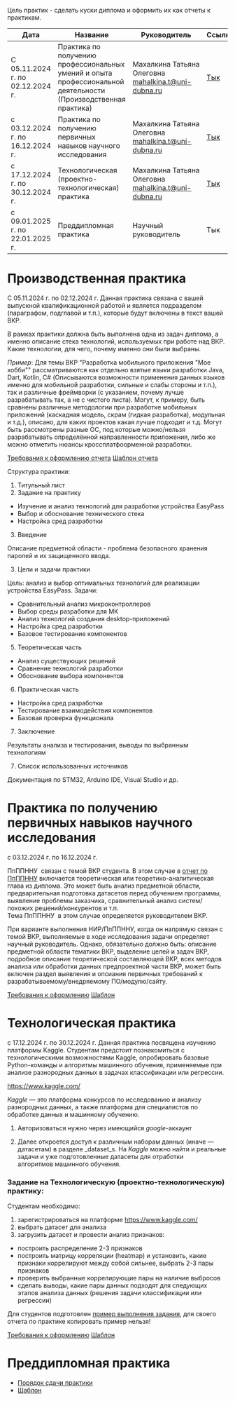 Цель практик - сделать куски диплома и оформить их как отчеты к практикам.

| Дата                             | Название                                                                                                        | Руководитель                                        | Ссылка                                                  |
| -------------------------------- | --------------------------------------------------------------------------------------------------------------- | --------------------------------------------------- | ------------------------------------------------------- |
| С 05.11.2024 г. по 02.12.2024 г. | Практика по получению профессиональных умений и опыта профессиональной деятельности (Производственная практика) | Махалкина Татьяна Олеговна mahalkina.t@uni-dubna.ru | [Тык](https://lms.uni-dubna.ru/course/view.php?id=2256) |
| с 03.12.2024 г. по 16.12.2024 г. | Практика по получению первичных навыков научного исследования                                                   | Махалкина Татьяна Олеговна mahalkina.t@uni-dubna.ru | [Тык](https://lms.uni-dubna.ru/course/view.php?id=2260) |
| с 17.12.2024 г. по 30.12.2024 г. | Технологическая (проектно-технологическая) практика                                                             | Махалкина Татьяна Олеговна mahalkina.t@uni-dubna.ru | [Тык](https://lms.uni-dubna.ru/course/view.php?id=3562) |
| с 09.01.2025 г. по 22.01.2025 г. | Преддипломная практика                                                                                          | Научный руководитель                                | Тык                                                     |

# Производственная практика
С 05.11.2024 г. по 02.12.2024 г.
Данная практика связана с вашей выпускной квалификационной работой и является подразделом (параграфом, подглавой и т.п.), которые будут включены в текст вашей ВКР.

В рамках практики должна быть выполнена одна из задач диплома, а именно описание стека технологий, используемых при работе над ВКР. Какие технологии, для чего, почему именно они были выбраны.  

_Пример_: Для темы ВКР "Разработка мобильного приложения "Мое хобби"" рассматриваются как отдельно взятые языки разработки Java, Dart, Kotlin, C# (Описываются возможности применения данных языков именно для мобильной разработки, сильные и слабы стороны и т.п.), так и различные фреймворки (с указанием, почему лучше разрабатывать так, а не с чистого листа). Могут, к примеру, быть сравнены различные методологии при разработке мобильных приложений (каскадная модель, скрам (гидкая разработка), модульная и т.д.), описано, для каких проектов какая лучше подходит и т.д. Могут быть рассмотрены разные ОС, под которые можно/нельзя разрабатывать определённой направленности приложения, либо же можно отметить нюансы кроссплатфоорменной разработки.

[Требования к оформлению отчета](https://docs.yandex.ru/docs/view?url=ya-browser%3A%2F%2F4DT1uXEPRrJRXlUFoewruMClkaP39AS2FRJhlMJL3G5ja8cedKthtMSgL3xQsqy6iQYdTcn6PnKIew7MQLb0RMcVMcHkINwTHAv-3da2jzqkT7icgOdSLC1CLApyGkB-zRvWOAEz_7Fp3IlfA7ZGxQ%3D%3D%3Fsign%3DKKSma0fjDKnAGlxMshjvUZAC4786fKv2uBwSivAEbCI%3D&name=Требования%20к%20оформлению%20отчета%20по%20ПРОИЗВОДТСВЕННОЙ%20практике%20%20ИСАУ.docx&nosw=1)
[Шаблон отчета](https://docs.yandex.ru/docs/view?url=ya-browser%3A%2F%2F4DT1uXEPRrJRXlUFoewruKfYK4BmgHcy2RbUMekniVbzXG_Re0yy4CDIu0yJBaH13eCstD_UA6kDJ-6tK9ra3VR_4-srN65SUJ6jehFiEGnBaqPSoTR_bFOgb1c9h32zYCFoh-Oma_umxvwQSPjLQQ%3D%3D%3Fsign%3Dpb1Q_0RsoNE-v-qxGAB8F1KhOf34n3DY1IITv4r1orY%3D&name=шаблон_дневника_и_отчета_ПРОГ_по_ПРОИЗВОДСТВЕННОЙ_практике_ЗАО_бак_ПРИНЖ%20(ПпППУиОПД).docx&nosw=1)

Структура практики: 
1. Титульный лист
2. Задание на практику

- Изучение и анализ технологий для разработки устройства EasyPass
- Выбор и обоснование технического стека
- Настройка сред разработки

3. Введение 

Описание предметной области - проблема безопасного хранения паролей и их защищенного ввода.  

3. Цели и задачи практики 

Цель: анализ и выбор оптимальных технологий для реализации устройства EasyPass. Задачи:  

- Сравнительный анализ микроконтроллеров
- Выбор среды разработки для МК
- Анализ технологий создания desktop-приложений
- Настройка сред разработки
- Базовое тестирование компонентов

5. Теоретическая часть

- Анализ существующих решений
- Сравнение технологий разработки
- Обоснование выбора компонентов

6. Практическая часть

- Настройка сред разработки
- Тестирование взаимодействия компонентов
- Базовая проверка функционала

7. Заключение 

Результаты анализа и тестирования, выводы по выбранным технологиям  

7. Список использованных источников 

Документация по STM32, Arduino IDE, Visual Studio и др.

# Практика по получению первичных навыков научного исследования
с 03.12.2024 г. по 16.12.2024 г.

ПпППННУ  связан с темой ВКР студента. В этом случае в [отчет по ПпППННУ](https://lms.uni-dubna.ru/mod/assign/view.php?id=89905 "отчет по ПпППННУ") включается теоретическая или теоретико-аналитическая глава из диплома. Это может быть анализ предметной области, предварительная подготовка датасетов перед обучением программы, выявление проблемы заказчика, сравнительный анализ систем/похожих решений/конкурентов и т.п.  
Тема ПпППННУ  в этом случае определяется руководителем ВКР.

При варианте выполнения НИР/ПпППННУ, когда он напрямую связан с темой ВКР, выполняемые в ходе исследования задачи определяет научный руководитель. Однако, обязательно должно быть: описание предметной области тематики ВКР, выделение целей и задач ВКР, подробное описание теоретической составляющей ВКР, всех методов анализа или обработки данных предпроектной части ВКР, может быть включен раздел выявления и опсиания первичных требований к разрабатываемому/внедряемому ПО/модулю/сайту.

[Требования к оформлению](https://docs.yandex.ru/docs/view?url=ya-browser%3A%2F%2F4DT1uXEPRrJRXlUFoewruAheu7qJrUDmLxNpxyp__Am6Sb43Ek9w3GOak_mSOYeVfSTwAPFBW4Zv2UzIrcb2VQRSGY3F1SLA5LOvCNniLDXb8CiNRh_UTOewnwAvTmu3TFW0RAZDIZHCAB8Lt7EDVw%3D%3D%3Fsign%3DtAIf9emA_qgV2w-TMZ2cT14vg8PHeEoI6A9yO3F9m24%3D&name=Требования%20к%20оформлению%20отчета%20по%20ПРОИЗВОДТСВЕННОЙ%20практике%20%20ИСАУ.docx&nosw=1)
[Шаблон](https://docs.yandex.ru/docs/view?url=ya-browser%3A%2F%2F4DT1uXEPRrJRXlUFoewruDL8uJgmd1JK7BbQfQFeUrnK_ooISGIWOZRfDiMrmtGX6XYGb9bxt2O0a83pVT37VSVIPHj7WYLj7BJl_zMfEY_fUxcPXnfbsPXyCNRGnMEL1LW8xnKXuEscMw5n9kiVfQ%3D%3D%3Fsign%3D55Ea60EevAeFZzcCBJlPMYUDOAOjLp8GCwLB04oDBwE%3D&name=ШАБЛОН_отчета_09.03.04_ЗАО_ПРИНЖ_ПпППННУ_2024%20год.docx&nosw=1)

# Технологическая практика
с 17.12.2024 г. по 30.12.2024 г.
Данная практика посвящена изучению платформы Kaggle. Студентам предстоит познакомиться с технологическими возможностями Kaggle, опробировать базовые Python-команды и алгоритмы машинного обучения, применяемые при анализе разнородных данных в задачах классификации или регрессии.

https://www.kaggle.com/  

_Kaggle_ — это платформа конкурсов по исследованию и анализу разнородных данных, а также платформа для специалистов по обработке данных и машинному обучению. 

1) Авторизоваться нужно через имеющийся _google_-аккаунт 

2) Далее откроется доступ к различным наборам данных (иначе — датасетам) в разделе _dataset_s. На _Kaggle_ можно найти и реальные задачи и уже подготовленные датасеты для отработки алгоритмов машинного обучения.
  
### Задание на Технологическую (проектно-технологическую) практику:
Студентам необходимо:  
1) зарегистрироваться на платформе https://www.kaggle.com/  
2) выбрать датасет для анализа   
3) загрузить датасет и провести анализ признаков:  
- построить распределение 2-3 признаков  
- построить матрицу корреляции (heatmap) и установить, какие признаки коррелируют между собой сильнее, выбрать 2-3 пары признаков  
- проверить выбранные коррелирующие пары на наличие выбросов  
- сделать выводы, какие пары данных подходят для следующих этапов анализа данных (решения задачи классификации или регрессии)

Для студентов подготовлен [пример выполнения задания](https://lms.uni-dubna.ru/mod/resource/view.php?id=89923 "пример выполнения задания"), для своего отчета по практике копировать пример нельзя!

[Требования к оформлению](https://docs.yandex.ru/docs/view?url=ya-browser%3A%2F%2F4DT1uXEPRrJRXlUFoewruHQs-3yJX5VK_8rzijA_lp4DzV3FLPUwwMVTD4tkwrBp2Ge_IIwJwNt80T3zmCfNhKAokMhEaapKb2SHtAEhRAC2-gmZZbdMq_Di42nO9iU8A6MMUHJ2h0bfUgp7fze5Sg%3D%3D%3Fsign%3DPjCzbjUKMUOapHDeaEd7Ye1gmguWgorOxhR1BT61frc%3D&name=Требования%20к%20оформлению%20отчета%20по%20ПРОИЗВОДТСТВЕННОЙ%20практике%20%20ИСАУ.docx&nosw=1)
[Шаблон](https://docs.yandex.ru/docs/view?url=ya-browser%3A%2F%2F4DT1uXEPRrJRXlUFoewruCGekbG3hxjHROkHVKnUmOnXkBHm9walqwFlbsEk33H-wuuVyS_WM0778sXFaxJji8tb_QgEc2Y-Y3NqjOG-GRz6C11sFYa4a4k1CTdkB29acgVe_IBM3qVs5StNFzw44A%3D%3D%3Fsign%3DDqi6nCzHZfqGr0WfIER6NWXjMT4DLhd_UP6ONLjs_j4%3D&name=шаблон_отчета_и_задания_2024_г_по_ПРОИЗВОДСТВЕННОЙ_ТПТП_практике_ЗАО_бак_ПРИНЖ.docx&nosw=1)


# Преддипломная практика
- [Порядок сдачи практики](https://lms.uni-dubna.ru/mod/resource/view.php?id=101834)
- [Шаблон](https://lms.uni-dubna.ru/mod/resource/view.php?id=107021)